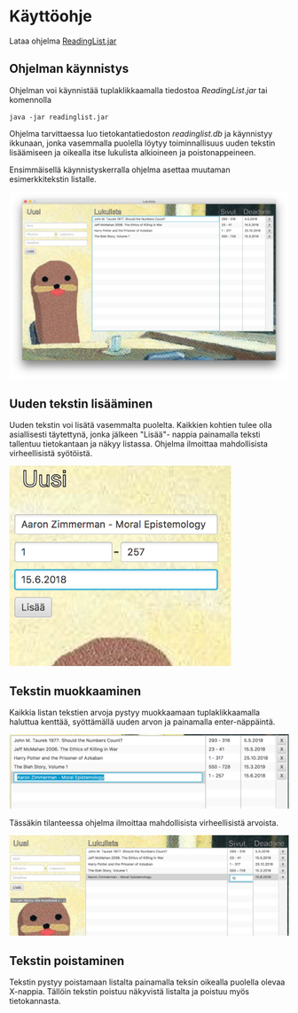 # Käyttöohje

Lataa ohjelma [ReadingList.jar](https://github.com/sivosam/otm-harjoitustyo/releases/tag/viikko7)

## Ohjelman käynnistys

Ohjelman voi käynnistää tuplaklikkaamalla tiedostoa _ReadingList.jar_ tai komennolla 

```
java -jar readinglist.jar
```

Ohjelma tarvittaessa luo tietokantatiedoston _readinglist.db_ ja käynnistyy ikkunaan, jonka vasemmalla puolella löytyy toiminnallisuus uuden tekstin lisäämiseen ja oikealla itse lukulista alkioineen ja poistonappeineen. 

Ensimmäisellä käynnistyskerralla ohjelma asettaa muutaman esimerkkitekstin listalle.

<img src="https://github.com/sivosam/otm-harjoitustyo/blob/master/ReadingList/dokumentaatio/kuvat/kaytto1.png" width="800">

## Uuden tekstin lisääminen

Uuden tekstin voi lisätä vasemmalta puolelta. Kaikkien kohtien tulee olla asiallisesti täytettynä, jonka jälkeen "Lisää"- nappia painamalla teksti tallentuu tietokantaan ja näkyy listassa. Ohjelma ilmoittaa mahdollisista virheellisistä syötöistä. 

<img src="https://github.com/sivosam/otm-harjoitustyo/blob/master/ReadingList/dokumentaatio/kuvat/kaytto2.png" width="400">

## Tekstin muokkaaminen

Kaikkia listan tekstien arvoja pystyy muokkaamaan tuplaklikkaamalla haluttua kenttää, syöttämällä uuden arvon ja painamalla enter-näppäintä.

<img src="https://github.com/sivosam/otm-harjoitustyo/blob/master/ReadingList/dokumentaatio/kuvat/kaytto3.png" width="800">

 Tässäkin tilanteessa ohjelma ilmoittaa mahdollisista virheellisistä arvoista. 
 
 <img src="https://github.com/sivosam/otm-harjoitustyo/blob/master/ReadingList/dokumentaatio/kuvat/kaytto4.png" width="800">
 
 ## Tekstin poistaminen
 
 Tekstin pystyy poistamaan listalta painamalla teksin oikealla puolella olevaa X-nappia. Tällöin tekstin poistuu näkyvistä listalta ja poistuu myös tietokannasta.
